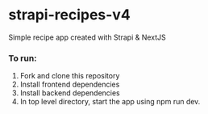 # strapi-recipes-v4
Simple recipe app created with Strapi &amp; NextJS

### To run:
1. Fork and clone this repository
2. Install frontend dependencies
3. Install backend dependencies
4. In top level directory, start the app using npm run dev.
